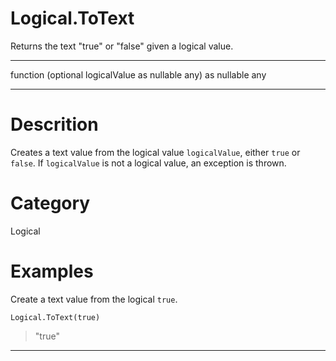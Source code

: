 ﻿# Logical.ToText
Returns the text "true" or "false" given a logical value.
***
function (optional logicalValue as nullable any) as nullable any
***
# Descrition 
Creates a text value from the logical value <code>logicalValue</code>, either <code>true</code> or <code>false</code>. If <code>logicalValue</code> is not a logical value, an exception is thrown.
# Category 
Logical
# Examples 
Create a text value from the logical <code>true</code>.
```
Logical.ToText(true)
```
> "true"
***
